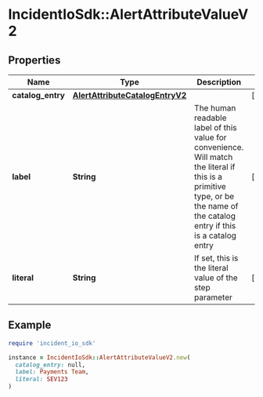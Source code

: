 # IncidentIoSdk::AlertAttributeValueV2

## Properties

| Name | Type | Description | Notes |
| ---- | ---- | ----------- | ----- |
| **catalog_entry** | [**AlertAttributeCatalogEntryV2**](AlertAttributeCatalogEntryV2.md) |  | [optional] |
| **label** | **String** | The human readable label of this value for convenience. Will match the literal if this is a primitive type, or be the name of the catalog entry if this is a catalog entry | [optional] |
| **literal** | **String** | If set, this is the literal value of the step parameter | [optional] |

## Example

```ruby
require 'incident_io_sdk'

instance = IncidentIoSdk::AlertAttributeValueV2.new(
  catalog_entry: null,
  label: Payments Team,
  literal: SEV123
)
```

